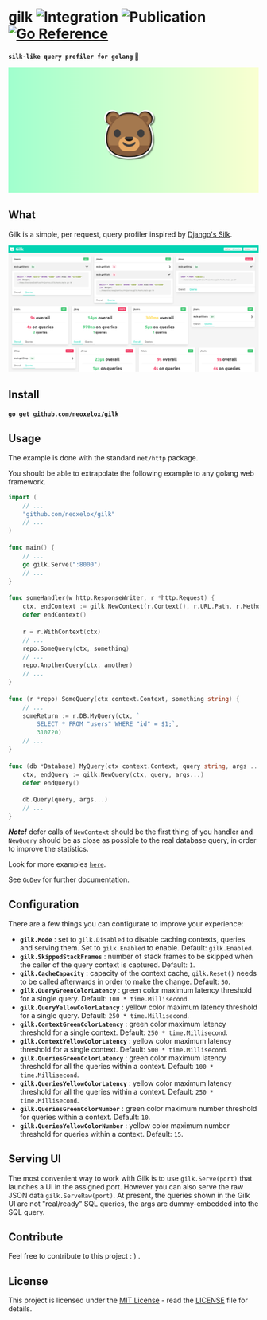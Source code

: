# gilk ![Integration](https://github.com/Neoxelox/gilk/workflows/Integration/badge.svg) ![Publication](https://github.com/Neoxelox/gilk/workflows/Publication/badge.svg) [![Go Reference](https://pkg.go.dev/badge/github.com/neoxelox/gilk.svg)](https://pkg.go.dev/github.com/neoxelox/gilk)
**`silk-like query profiler for golang` 🐻**

![Banner](./static/images/banner.png "Banner")

## What
Gilk is a simple, per request, query profiler inspired by [Django's Silk](https://github.com/jazzband/django-silk).

![Gilk Dashboard](./static/images/dashboard.png "Gilk Dashboard")

## Install
**`go get github.com/neoxelox/gilk`**

## Usage
The example is done with the standard `net/http` package.

You should be able to extrapolate the following example to any golang web framework.

```go
import (
    // ...
    "github.com/neoxelox/gilk"
    // ...
)

func main() {
    // ...
    go gilk.Serve(":8000")
    // ...
}

func someHandler(w http.ResponseWriter, r *http.Request) {
    ctx, endContext := gilk.NewContext(r.Context(), r.URL.Path, r.Method)
    defer endContext()

    r = r.WithContext(ctx)
    // ...
    repo.SomeQuery(ctx, something)
    // ...
    repo.AnotherQuery(ctx, another)
    // ...
}

func (r *repo) SomeQuery(ctx context.Context, something string) {
    // ...
    someReturn := r.DB.MyQuery(ctx, `
        SELECT * FROM "users" WHERE "id" = $1;`,
        310720)
    // ...
}

func (db *Database) MyQuery(ctx context.Context, query string, args ...interface{}) {
    ctx, endQuery := gilk.NewQuery(ctx, query, args...)
    defer endQuery()

    db.Query(query, args...)
    // ...
}
```

**_Note!_** defer calls of `NewContext` should be the first thing of you handler and `NewQuery` should be as close as possible to the real database query, in order to improve the statistics.

Look for more examples [`here`](examples).

See [`GoDev`](https://pkg.go.dev/github.com/neoxelox/gilk) for further documentation.

## Configuration
There are a few things you can configurate to improve your experience:
- **`gilk.Mode`** : set to `gilk.Disabled` to disable caching contexts, queries and serving them. Set to `gilk.Enabled` to enable. Default: `gilk.Enabled`.
- **`gilk.SkippedStackFrames`** : number of stack frames to be skipped when the caller of the query context is captured. Default: `1`.
- **`gilk.CacheCapacity`** : capacity of the context cache, `gilk.Reset()` needs to be called afterwards in order to make the change. Default: `50`.
- **`gilk.QueryGreenColorLatency`** : green color maximum latency threshold for a single query. Default: `100 * time.Millisecond`.
- **`gilk.QueryYellowColorLatency`** : yellow color maximum latency threshold for a single query. Default: `250 * time.Millisecond`.
- **`gilk.ContextGreenColorLatency`** : green color maximum latency threshold for a single context. Default: `250 * time.Millisecond`.
- **`gilk.ContextYellowColorLatency`** : yellow color maximum latency threshold for a single context. Default: `500 * time.Millisecond`.
- **`gilk.QueriesGreenColorLatency`** : green color maximum latency threshold for all the queries within a context. Default: `100 * time.Millisecond`.
- **`gilk.QueriesYellowColorLatency`** : yellow color maximum latency threshold for all the queries within a context. Default: `250 * time.Millisecond`.
- **`gilk.QueriesGreenColorNumber`** : green color maximum number threshold for queries within a context. Default: `10`.
- **`gilk.QueriesYellowColorNumber`** : yellow color maximum number threshold for queries within a context. Default: `15`.

## Serving UI
The most convenient way to work with Gilk is to use `gilk.Serve(port)` that launches a UI in the assigned port. However you can also serve the raw JSON data `gilk.ServeRaw(port)`.
At present, the queries shown in the Gilk UI are not "real/ready" SQL queries, the args are dummy-embedded into the SQL query.

## Contribute
Feel free to contribute to this project : ) .

## License
This project is licensed under the [MIT License](https://opensource.org/licenses/MIT) - read the [LICENSE](LICENSE) file for details.
